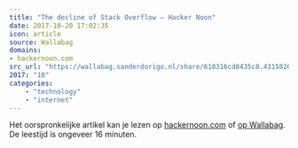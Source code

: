 ```yaml
---
title: "The decline of Stack Overflow – Hacker Noon"
date: 2017-10-20 17:02:35
icon: article
source: Wallabag
domains:
- hackernoon.com
src_url: "https://wallabag.sanderdorigo.nl/share/618316cd8435c8.43158206"
2017: "10"
categories:
    - "technology"
    - "internet"
---
```

Het oorspronkelijke artikel kan je lezen op [hackernoon.com](https://hackernoon.com/the-decline-of-stack-overflow-7cb69faa575d?gi=e3036c436088) of [op Wallabag](https://wallabag.sanderdorigo.nl/share/618316cd8435c8.43158206). De leestijd is ongeveer 16 minuten.